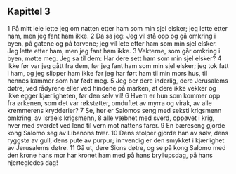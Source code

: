 ## Kapittel 3

1 På mitt leie lette jeg om natten etter ham som min sjel elsker; jeg lette etter ham, men jeg fant ham ikke.
2 Da sa jeg: Jeg vil stå opp og gå omkring i byen, på gatene og på torvene; jeg vil lete etter ham som min sjel elsker. Jeg lette etter ham, men jeg fant ham ikke. 
3 Vekterne, som går omkring i byen, møtte meg. Jeg sa til dem: Har dere sett ham som min sjel elsker? 
4 Ikke før var jeg gått fra dem, før jeg fant ham som min sjel elsker; jeg tok fatt i ham, og jeg slipper ham ikke før jeg har ført ham til min mors hus, til hennes kammer som har født meg. 
5 Jeg ber dere inderlig, dere Jerusalems døtre, ved rådyrene eller ved hindene på marken, at dere ikke vekker og ikke egger kjærligheten, før den selv vil! 
6 Hvem er hun som kommer opp fra ørkenen, som det var røkstøtter, omduftet av myrra og virak, av alle kremmerens krydderier? 
7 Se, her er Salomos seng med seksti krigsmenn omkring, av Israels krigsmenn, 
8 alle væbnet med sverd, oppøvet i krig, hver med sverdet ved lend til vern mot nattens farer. 
9 En bæreseng gjorde kong Salomo seg av Libanons trær. 
10 Dens stolper gjorde han av sølv, dens ryggstø av gull, dens pute av purpur; innvendig er den smykket i kjærlighet av Jerusalems døtre. 
11 Gå ut, dere Sions døtre, og se på kong Salomo med den krone hans mor har kronet ham med på hans bryllupsdag, på hans hjertegledes dag!
